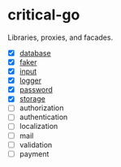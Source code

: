 # critical-go

Libraries, proxies, and facades.

- [x] [database](database)
- [x] [faker](faker)
- [x] [input](input)
- [x] [logger](logger)
- [x] [password](password)
- [x] [storage](storage)
- [ ] authorization
- [ ] authentication
- [ ] localization
- [ ] mail
- [ ] validation
- [ ] payment
